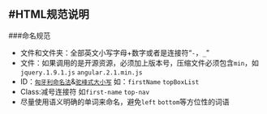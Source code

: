 #HTML规范说明
------

###命名规范

* 文件和文件夹：全部英文小写字母+数字或者是连接符“`-`，`_`”
* 文件：如果调用的是开源资源，必须加上版本号，压缩文件必须包含`min`，如`jquery.1.9.1.js` `angular.2.1.min.js`
* ID：[`匈牙利命名法`](http://zh.wikipedia.org/wiki/%E5%8C%88%E7%89%99%E5%88%A9%E5%91%BD%E5%90%8D%E6%B3%95)&[`驼峰式大小写`](http://zh.wikipedia.org/wiki/%E9%A7%9D%E5%B3%B0%E5%BC%8F%E5%A4%A7%E5%B0%8F%E5%AF%AB)
	如：`firstName` `topBoxList`
* Class:减号连接符 如`first-name` `top-nav`
* 尽量使用语义明确的单词来命名，避免`left` `bottom`等方位性的词语